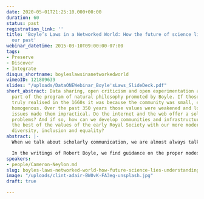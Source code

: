 ```yaml
---
date: 2020-05-01T21:25:10.000+00:00
duration: 60
status: past
registration_link: ''
title: 'Boyle’s Laws in a Networked World: How the future of science lies in understanding
  our past'
webinar_datetime: 2015-03-10T09:00:00-07:00
tags:
- Preserve
- Discover
- Integrate
disqus_shortname: boyleslawsinanetworkedworld
vimeoID: 121809639
slides: "/uploads/DataONEWebinar_Boyle'sLaws_SlideDeck.pdf"
short_abstract: Data sharing, open criticism and open experimentation all form a core
  part of the program of natural philosophy promoted by Boyle. If those values were
  truly realised in the 1660s it was because the community was small, exclusive and
  homogenous. Over the past 350 years those values were weakened and lost as scaling
  issues made them impractical. Do the internet and the web offer a solution to these
  problems? And if so, how can we develop communities and infrastructures that combine
  the best of the values of the early Royal Society with our more modern values of
  diversity, inclusion and equality?
abstract: |-
  When we talk about scholarly communication, we are almost always talking of the future. If we do look to the past it is to a canonical work. In the sciences today, we begin almost every discussion of the scholarly communications with the first edition of the Philosophical Transactions of the Royal Society, published in 1665, before proceeding to move past this and show that nothing (or everything) has changed. I will argue that if we are to understand the origins of scholarly communication in the sciences we need to look past the object to the community and the values that defined it.

  In the writings of Robert Boyle, we find guidance on the proper modes of scientific conduct and communication that might appear in a graduate training book today, but which are rarely realised in practice. Data sharing, open criticism and open experimentation all form a core part of the program of natural philosophy promoted by Boyle. If those values were truly realised in the 1660s it was because the community was small, exclusive and homogenous. Over the past 350 years those values were weakened and lost as scaling issues made them impractical. Do the internet and the web offer a solution to these problems? And if so, how can we develop communities and infrastructures that combine the best of the values of the early Royal Society with our more modern values of diversity, inclusion and equality?
speakers:
- people/Cameron-Neylon.md
slug: boyles-laws-networked-world-how-future-science-lies-understanding-our-past
image: "/uploads/clint-adair-BW0vK-FA3eg-unsplash.jpg"
draft: true

---
```

